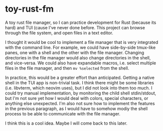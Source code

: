 # toy-rust-fm
A toy rust file manager, so I can practice development for Rust (because its hard) and TUI (cause
I've never done before. This project can browse through the file system, and open files in a text
editor.

I thought it would be cool to implement a file manager that is very integrated with the command
line. For example, we could have side-by-side tmux-like panes, one with a shell and the other with
the file manager. Changing directories in the file manager would also change directories in the
shell, and vice-versa. We could also have expandable macros, i.e. select multiple files in the file
manager, and then `mv %selected` from the shell.

In practice, this would be a greater effort than anticipated. Getting a native shell in the TUI app
is non-trivial task. I think there might be some libraries (i.e. libvterm, which neovim uses), but
I did not look into them too much. I could try manual implementation, by monitoring the child shell
stdin/stdout, but I'm not sure yet how I would deal with colors, special characters, or anything
else unexpected. I'm also not sure how to implement the features in the previous paragraph, as I
would have to somehow modiy the shell process to be able to communicate with the file manager.

I think this is a cool idea. Maybe I will come back to this later.
